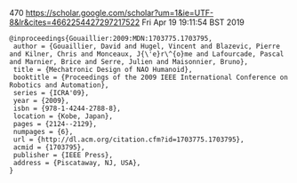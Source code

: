 470
https://scholar.google.com/scholar?um=1&ie=UTF-8&lr&cites=4662254427297217522
Fri Apr 19 19:11:54 BST 2019


```
@inproceedings{Gouaillier:2009:MDN:1703775.1703795,
 author = {Gouaillier, David and Hugel, Vincent and Blazevic, Pierre and Kilner, Chris and Monceaux, J{\'e}r\^{o}me and Lafourcade, Pascal and Marnier, Brice and Serre, Julien and Maisonnier, Bruno},
 title = {Mechatronic Design of NAO Humanoid},
 booktitle = {Proceedings of the 2009 IEEE International Conference on Robotics and Automation},
 series = {ICRA'09},
 year = {2009},
 isbn = {978-1-4244-2788-8},
 location = {Kobe, Japan},
 pages = {2124--2129},
 numpages = {6},
 url = {http://dl.acm.org/citation.cfm?id=1703775.1703795},
 acmid = {1703795},
 publisher = {IEEE Press},
 address = {Piscataway, NJ, USA},
} 
```





